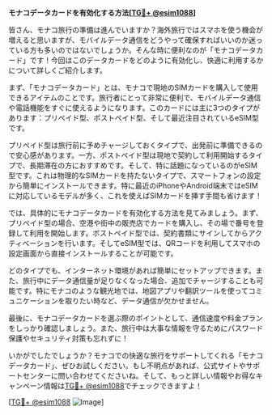 **モナコデータカードを有効化する方法[[TG💪+ @esim1088](https://t.me/s/esim1088)]**

皆さん、モナコ旅行の準備は進んでいますか？海外旅行ではスマホを使う機会が増えると思いますが、モバイルデータ通信をどうやって確保すればいいのか迷っている方も多いのではないでしょうか。そんな時に便利なのが「モナコデータカード」です！今回はこのデータカードをどのように有効化し、快適に利用するかについて詳しくご紹介します。

まず、「モナコデータカード」とは、モナコで現地のSIMカードを購入して使用できるアイテムのことです。旅行者にとって非常に便利で、モバイルデータ通信や電話機能をすぐに使えるようになります。このカードには主に3つのタイプがあります：プリペイド型、ポストペイド型、そして最近注目されているeSIM型です。

プリペイド型は旅行前に予めチャージしておくタイプで、出発前に準備できるので安心感があります。一方、ポストペイド型は現地で契約して利用開始するタイプで、長期滞在の方におすすめです。そして、特に話題になっているのがeSIM型です。これは物理的なSIMカードを持たないタイプで、スマートフォンの設定から簡単にインストールできます。特に最近のiPhoneやAndroid端末ではeSIMに対応しているモデルが多く、これを使えばSIMカードを挿す手間も省けます！

では、具体的にモナコデータカードを有効化する方法を見てみましょう。まず、プリペイド型の場合、空港や街中の販売店でカードを購入し、その場で番号を登録して利用を開始します。ポストペイド型では、契約書類にサインしてからアクティベーションを行います。そしてeSIM型では、QRコードを利用してスマホの設定画面から直接インストールすることが可能です。

どのタイプでも、インターネット環境があれば簡単にセットアップできます。また、旅行中にデータ通信量が足りなくなった場合、追加でチャージすることも可能です。特にモナコのような観光地では、地図アプリや翻訳ツールを使ってコミュニケーションを取りたい時など、データ通信が欠かせません。

最後に、モナコデータカードを選ぶ際のポイントとして、通信速度や料金プランをしっかり確認しましょう。また、旅行中は大事な情報を守るためにパスワード保護やセキュリティ対策も忘れずに！

いかがでしたでしょうか？モナコでの快適な旅行をサポートしてくれる「モナコデータカード」、ぜひお試しください。もし不明点があれば、公式サイトやサポートセンターに問い合わせてくださいね。そして、もっと詳しい情報やお得なキャンペーン情報は[TG💪+ @esim1088](https://t.me/s/esim1088)でチェックできますよ！

[[TG💪+ @esim1088](https://t.me/s/esim1088) ![Image](https://i.postimg.cc/Y0z9fWf4/image.png)]